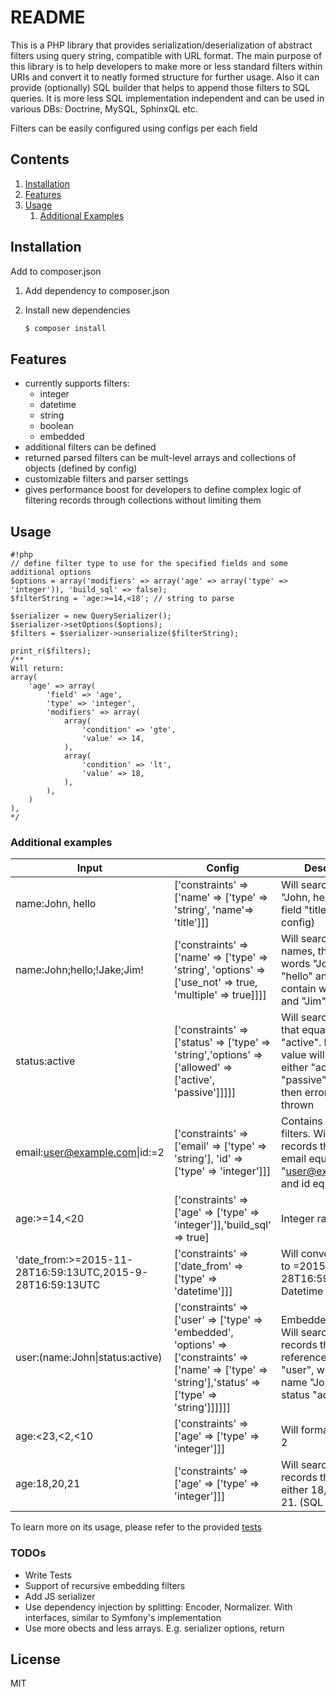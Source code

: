 # README
This is a PHP library that provides serialization/deserialization of abstract filters using query string, compatible with URL format. The main purpose of this library is to help developers to make more or less standard filters within URIs and convert it to neatly formed structure for further usage. Also it can provide (optionally) SQL builder that helps to append those filters to SQL queries. It is more less SQL implementation independent and can be used in various DBs: Doctrine, MySQL, SphinxQL etc. 

Filters can be easily configured using configs per each field

## Contents
1. [Installation](#installation)
2. [Features](#features)
3. [Usage](#usage)
    1. [Additional Examples](#additional-examples)


## <a id="installation"></a>Installation
Add to composer.json
1. Add dependency to composer.json

2. Install new dependencies
   ```bash
   $ composer install

   ```

## <a id="features"></a>Features
- currently supports filters:
    - integer
    - datetime
    - string
    - boolean
    - embedded
- additional filters can be defined
- returned parsed filters can be mult-level arrays and collections of objects (defined by config)
- customizable filters and parser settings
- gives performance boost for developers to define complex logic of filtering records through collections without limiting them

## <a id="usage"></a>Usage
```
#!php
// define filter type to use for the specified fields and some additional options
$options = array('modifiers' => array('age' => array('type' => 'integer')), 'build_sql' => false);
$filterString = 'age:>=14,<18'; // string to parse

$serializer = new QuerySerializer();
$serializer->setOptions($options);
$filters = $serializer->unserialize($filterString);

print_r($filters);
/**
Will return:
array(
    'age' => array(
        'field' => 'age',
        'type' => 'integer',
        'modifiers' => array(
            array(
                'condition' => 'gte',
                'value' => 14,
            ),
            array(
                'condition' => 'lt',
                'value' => 18,
            ),            
        ),
    )
),
*/

```

### <a id="additional-examples"></a>Additional examples

| Input                                                     | Config                                                                                                                                                   | Description                                                                                                                            |
|-----------------------------------------------------------|----------------------------------------------------------------------------------------------------------------------------------------------------------|----------------------------------------------------------------------------------------------------------------------------------------|
| name:John, hello                                          | ['constraints' => ['name' => ['type' => 'string', 'name'=> 'title']]]                                                                                    | Will search for string "John, hello" within field "title" (see config)                                                                 |
| name:John;hello;!Jake;Jim!                                | ['constraints' => ['name' => ['type' => 'string', 'options' => ['use_not' => true, 'multiple' => true]]]]                                                | Will search for names, that conatin words "John" and "hello" and does not contain words "Jake" and "Jim"                               |
| status:active                                             | ['constraints' => ['status' => ['type' => 'string','options' => ['allowed' => ['active', 'passive']]]]]                                                  | Will search status that equals to "active". If given value will not have either "active" or "passive" words, then error will be thrown |
| email:user@example.com&#124;id:=2                         | ['constraints' => ['email' => ['type' => 'string'], 'id' => ['type' => 'integer']]]                                                                      | Contains complex filters. Will search records that have email equal to "user@example.com" and id equal to "2"                          |
| age:>=14,<20                                              | ['constraints' => ['age' => ['type' => 'integer']],'build_sql' => true]                                                                                  | Integer range filter                                                                                                                   |
| 'date_from:>=2015-11-28T16:59:13UTC,2015-9-28T16:59:13UTC | ['constraints' => ['date_from' => ['type' => 'datetime']]]                                                                                               | Will convert this set to =2015-08-28T16:59:13UTC. Datetime search                                                                      |
| user:(name:John&#124;status:active)                       | ['constraints' => ['user' => ['type' => 'embedded', 'options' => ['constraints' => ['name' => ['type' => 'string'],'status' => ['type' => 'string']]]]]] | Embedded search. Will search for records that have reference to entity "user", which have name "John" and status "active"              |
| age:<23,<2,<10                                            | ['constraints' => ['age' => ['type' => 'integer']]]                                                                                                      | Will format it to age < 2                                                                                                              |
| age:18,20,21                                              | ['constraints' => ['age' => ['type' => 'integer']]]                                                                                                      | Will search for records that have age either 18, or 20 or 21. (SQL IN(...))                                                            |

To learn more on its usage, please refer to the provided [tests]


### TODOs

 - Write Tests
 - Support of recursive embedding filters
 - Add JS serializer
 - Use dependency injection by splitting: Encoder, Normalizer. With interfaces, similar to Symfony's implementation
 - Use more obects and less arrays. E.g. serializer options, return

License
----

MIT

[tests]:QueryFilterSerializer/Tests/FiltersSerializerTest.php

